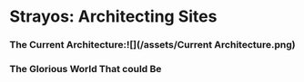# Strayos: Architecting Sites

### The Current Architecture:![](/assets/Current Architecture.png)

### The Glorious World That could Be




